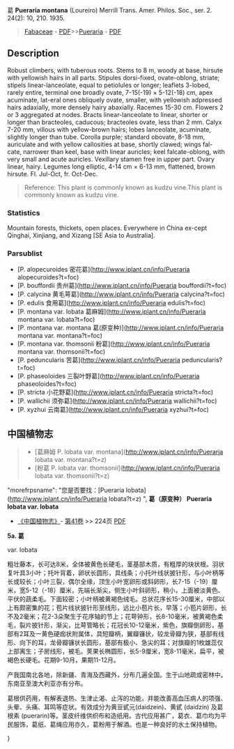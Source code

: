 葛 **Pueraria montana** (Loureiro) Merrill Trans. Amer. Philos. Soc., ser. 2. 24(2): 10, 210. 1935.

> [Fabaceae](http://www.iplant.cn/info/Fabaceae?t=foc) - [PDF](http://www.iplant.cn/foc/pdf/Fabaceae.pdf)>>[Pueraria](http://www.iplant.cn/info/Pueraria?t=foc) - [PDF](http://www.iplant.cn/foc/pdf/Pueraria.pdf)

## Description

Robust climbers, with tuberous roots. Stems to 8 m, woody at base, hirsute with yellowish hairs in all parts. Stipules dorsi-fixed, ovate-oblong, striate; stipels linear-lanceolate, equal to petiolules or longer; leaflets 3-lobed, rarely entire, terminal one broadly ovate, 7-15(-19) × 5-12(-18) cm, apex acuminate, lat-eral ones obliquely ovate, smaller, with yellowish adpressed hairs adaxially, more densely hairy abaxially. Racemes 15-30 cm. Flowers 2 or 3 aggregated at nodes. Bracts linear-lanceolate to linear, shorter or longer than bracteoles, caducous; bracteoles ovate, less than 2 mm. Calyx 7-20 mm, villous with yellow-brown hairs; lobes lanceolate, acuminate, slightly longer than tube. Corolla purple; standard obovate, 8-18 mm, auriculate and with yellow callosities at base, shortly clawed; wings fal-cate, narrower than keel, base with linear auricles; keel falcate-oblong, with very small and acute auricles. Vexillary stamen free in upper part. Ovary linear, hairy. Legumes long elliptic, 4-14 cm × 6-13 mm, flattened, brown hirsute. Fl. Jul-Oct, fr. Oct-Dec.


> Reference: 
> This plant is commonly known as kudzu vine.This plant is commonly known as kudzu vine.

### Statistics
Mountain forests, thickets, open places. Everywhere in China ex-cept Qinghai, Xinjiang, and Xizang [SE Asia to Australia].



### Parsublist

* [P.  alopecuroides  密花葛](http://www.iplant.cn/info/Pueraria alopecuroides?t=foc)
* [P.  bouffordii  贵州葛](http://www.iplant.cn/info/Pueraria bouffordii?t=foc)
* [P.  calycina  黄毛萼葛](http://www.iplant.cn/info/Pueraria calycina?t=foc)
* [P.  edulis  食用葛](http://www.iplant.cn/info/Pueraria edulis?t=foc)
* [P.  montana var. lobata  葛麻姆](http://www.iplant.cn/info/Pueraria montana var. lobata?t=foc)
* [P.  montana var. montana  葛(原变种)](http://www.iplant.cn/info/Pueraria montana var. montana?t=foc)
* [P.  montana var. thomsonii  粉葛](http://www.iplant.cn/info/Pueraria montana var. thomsonii?t=foc)
* [P.  peduncularis  苦葛](http://www.iplant.cn/info/Pueraria peduncularis?t=foc)
* [P.  phaseoloides  三裂叶野葛](http://www.iplant.cn/info/Pueraria phaseoloides?t=foc)
* [P.  stricta  小花野葛](http://www.iplant.cn/info/Pueraria stricta?t=foc)
* [P.  wallichii  须弥葛](http://www.iplant.cn/info/Pueraria wallichii?t=foc)
* [P.  xyzhui  云南葛](http://www.iplant.cn/info/Pueraria xyzhui?t=foc)

## 中国植物志

> * [葛麻姆  P.  lobata var. montana](http://www.iplant.cn/info/Pueraria lobata var. montana?t=z)
> * [粉葛  P.  lobata var. thomsonii](http://www.iplant.cn/info/Pueraria lobata var. thomsonii?t=z)

  "morefrpsname": "您是否要找：<span class='spantxt'>[Pueraria lobata](http://www.iplant.cn/info/Pueraria lobata?t=z)  ",
**葛（原变种） Pueraria lobata var. lobata**

* [《中国植物志》](http://www.iplant.cn/frps)- [第41卷](http://www.iplant.cn/frps/vol/41) >> 224页 [PDF](http://www.iplant.cn/frps/pdf/41/224.pdf)

**5a. 葛**

var. lobata

粗壮藤本，长可达8米，全体被黄色长硬毛，茎基部木质，有粗厚的块状根。羽状复叶具3小叶；托叶背着，卵状长圆形，具线条；小托叶线状披针形，与小叶柄等长或较长；小叶三裂，偶尔全缘，顶生小叶宽卵形或斜卵形，长7-15（-19）厘米，宽5-12（-18）厘米，先端长渐尖，侧生小叶斜卵形，稍小，上面被淡黄色、平伏的蔬柔毛。下面较密；小叶柄被黄褐色绒毛。总状花序长15-30厘米，中部以上有颇密集的花；苞片线状披针形至线形，远比小苞片长，早落；小苞片卵形，长不及2毫米；花2-3朵聚生于花序轴的节上；花萼钟形，长8-10毫米，被黄褐色柔毛，裂片披针形，渐尖，比萼管略长；花冠长10-12毫米，紫色，旗瓣倒卵形，基部有2耳及一黄色硬痂状附属体，具短瓣柄，翼瓣镰状，较龙骨瓣为狭，基部有线形、向下的耳，龙骨瓣镰状长圆形，基部有极小、急尖的耳；对旗瓣的1枚雄蕊仅上部离生；子房线形，被毛。荚果长椭圆形，长5-9厘米，宽8-11毫米，扁平，被褐色长硬毛。花期9-10月，果期11-12月。

产我国南北各地，除新疆、青海及西藏外，分布几遍全国。生于山地疏或密林中。东南亚至澳大利亚亦有分布。

葛根供药用，有解表退热、生津止渴、止泻的功能，并能改善高血压病人的项强、头晕、头痛、耳鸣等症状。有效成分为黄豆甙元(daidzein)、黄甙 (daidzin) 及葛根素 (puerarin)等。茎皮纤维供织布和造纸用。古代应用甚广，葛衣、葛巾均为平民服饰，葛纸、葛绳应用亦久，葛粉用于解酒。也是一种良好的水土保持植物。



}